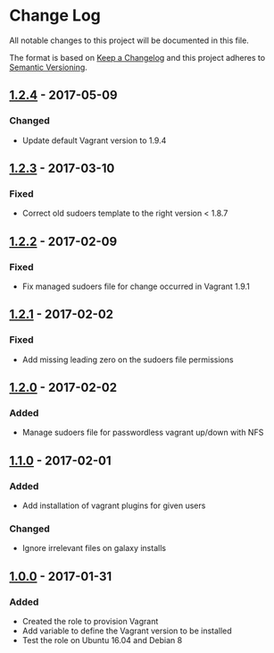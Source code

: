 # Change Log
All notable changes to this project will be documented in this file.

The format is based on [Keep a Changelog](http://keepachangelog.com/) 
and this project adheres to [Semantic Versioning](http://semver.org/).

## [1.2.4] - 2017-05-09
### Changed
- Update default Vagrant version to 1.9.4

## [1.2.3] - 2017-03-10
### Fixed
- Correct old sudoers template to the right version < 1.8.7

## [1.2.2] - 2017-02-09
### Fixed
- Fix managed sudoers file for change occurred in Vagrant 1.9.1

## [1.2.1] - 2017-02-02
### Fixed
- Add missing leading zero on the sudoers file permissions

## [1.2.0] - 2017-02-02
### Added
- Manage sudoers file for passwordless vagrant up/down with NFS

## [1.1.0] - 2017-02-01
### Added
- Add installation of vagrant plugins for given users

### Changed
- Ignore irrelevant files on galaxy installs

## [1.0.0] - 2017-01-31
### Added
- Created the role to provision Vagrant
- Add variable to define the Vagrant version to be installed
- Test the role on Ubuntu 16.04 and Debian 8

[Unreleased]: https://github.com/pixelart/ansible-role-vagrant/compare/1.2.4...HEAD
[1.2.4]: https://github.com/pixelart/ansible-role-vagrant/compare/1.2.3...1.2.4
[1.2.3]: https://github.com/pixelart/ansible-role-vagrant/compare/1.2.2...1.2.3
[1.2.2]: https://github.com/pixelart/ansible-role-vagrant/compare/1.2.1...1.2.2
[1.2.1]: https://github.com/pixelart/ansible-role-vagrant/compare/1.2.0...1.2.1
[1.2.0]: https://github.com/pixelart/ansible-role-vagrant/compare/1.1.0...1.2.0
[1.1.0]: https://github.com/pixelart/ansible-role-vagrant/compare/1.0.0...1.1.0
[1.0.0]: https://github.com/pixelart/ansible-role-vagrant/compare/bafa1aa...1.0.0
